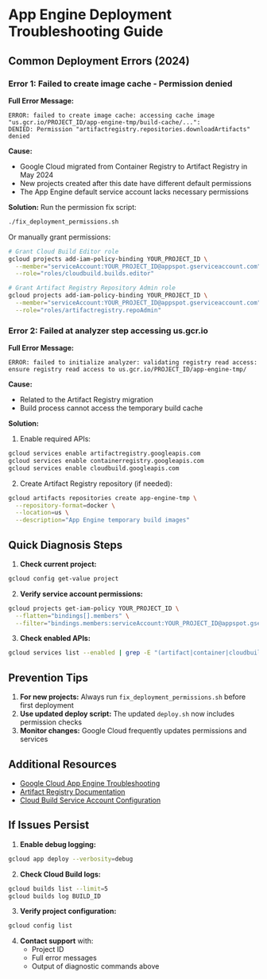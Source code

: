 # App Engine Deployment Troubleshooting Guide

## Common Deployment Errors (2024)

### Error 1: Failed to create image cache - Permission denied

**Full Error Message:**
```
ERROR: failed to create image cache: accessing cache image "us.gcr.io/PROJECT_ID/app-engine-tmp/build-cache/...": 
DENIED: Permission "artifactregistry.repositories.downloadArtifacts" denied
```

**Cause:**
- Google Cloud migrated from Container Registry to Artifact Registry in May 2024
- New projects created after this date have different default permissions
- The App Engine default service account lacks necessary permissions

**Solution:**
Run the permission fix script:
```bash
./fix_deployment_permissions.sh
```

Or manually grant permissions:
```bash
# Grant Cloud Build Editor role
gcloud projects add-iam-policy-binding YOUR_PROJECT_ID \
  --member="serviceAccount:YOUR_PROJECT_ID@appspot.gserviceaccount.com" \
  --role="roles/cloudbuild.builds.editor"

# Grant Artifact Registry Repository Admin role
gcloud projects add-iam-policy-binding YOUR_PROJECT_ID \
  --member="serviceAccount:YOUR_PROJECT_ID@appspot.gserviceaccount.com" \
  --role="roles/artifactregistry.repoAdmin"
```

### Error 2: Failed at analyzer step accessing us.gcr.io

**Full Error Message:**
```
ERROR: failed to initialize analyzer: validating registry read access: 
ensure registry read access to us.gcr.io/PROJECT_ID/app-engine-tmp/
```

**Cause:**
- Related to the Artifact Registry migration
- Build process cannot access the temporary build cache

**Solution:**
1. Enable required APIs:
```bash
gcloud services enable artifactregistry.googleapis.com
gcloud services enable containerregistry.googleapis.com
gcloud services enable cloudbuild.googleapis.com
```

2. Create Artifact Registry repository (if needed):
```bash
gcloud artifacts repositories create app-engine-tmp \
  --repository-format=docker \
  --location=us \
  --description="App Engine temporary build images"
```

## Quick Diagnosis Steps

1. **Check current project:**
```bash
gcloud config get-value project
```

2. **Verify service account permissions:**
```bash
gcloud projects get-iam-policy YOUR_PROJECT_ID \
  --flatten="bindings[].members" \
  --filter="bindings.members:serviceAccount:YOUR_PROJECT_ID@appspot.gserviceaccount.com"
```

3. **Check enabled APIs:**
```bash
gcloud services list --enabled | grep -E "(artifact|container|cloudbuild|appengine)"
```

## Prevention Tips

1. **For new projects:** Always run `fix_deployment_permissions.sh` before first deployment
2. **Use updated deploy script:** The updated `deploy.sh` now includes permission checks
3. **Monitor changes:** Google Cloud frequently updates permissions and services

## Additional Resources

- [Google Cloud App Engine Troubleshooting](https://cloud.google.com/appengine/docs/standard/troubleshooter/deployment)
- [Artifact Registry Documentation](https://cloud.google.com/artifact-registry/docs)
- [Cloud Build Service Account Configuration](https://cloud.google.com/build/docs/cloud-build-service-account)

## If Issues Persist

1. **Enable debug logging:**
```bash
gcloud app deploy --verbosity=debug
```

2. **Check Cloud Build logs:**
```bash
gcloud builds list --limit=5
gcloud builds log BUILD_ID
```

3. **Verify project configuration:**
```bash
gcloud config list
```

4. **Contact support** with:
   - Project ID
   - Full error messages
   - Output of diagnostic commands above